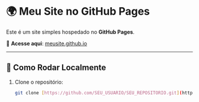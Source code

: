# 🌍 Meu Site no GitHub Pages  

Este é um site simples hospedado no **GitHub Pages**.  

🔗 **Acesse aqui**: [meusite.github.io]([https://raw.githubusercontent.com/Sigmadabahia2/teste/refs/heads/main/%C3%ADndex.html) 

---
## 🚀 Como Rodar Localmente  
1. Clone o repositório:  
   ```bash
   git clone [https://github.com/SEU_USUARIO/SEU_REPOSITORIO.git](https://raw.githubusercontent.com/Sigmadabahia2/teste/refs/heads/main/%C3%ADndex.html)
